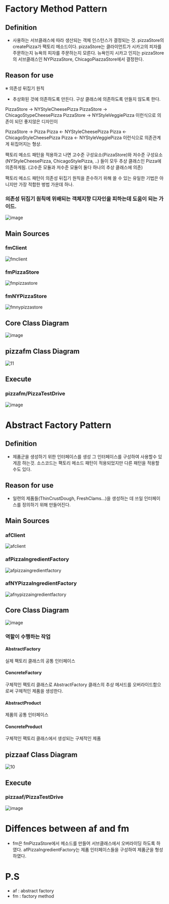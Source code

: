 # Factory Method Pattern
## Definition
- 사용하는 서브클래스에 따라 생산되는 객체 인스턴스가 결정되는 것.
pizzaStore의 createPizza가 팩토리 메소드이다. pizzaStore는 클라이언트가 시카고의 피자를 주문하는지 뉴욕의 피자를 주문하는지 모른다. 뉴욕인지 시카고 인지는 pizzaStore의 서브클래스인 NYPizzaStore, ChicagoPiazzaStore에서 결정한다.
## Reason for use
※ 의존성 뒤집기 원칙
- 추상화된 것에 의존하도록 만든다. 구상 클래스에 의존하도록 만들지 않도록 한다.

PizzaStore -> NYStyleCheesePizza
PizzaStore -> ChicagoStypeCheesePizza
PizzaStore -> NYStyleVeggiePizza
이런식으로 의존이 되던 좋지않은 디자인이

PizzaStore -> Pizza
Pizza <- NYStyleCheesePizza
Pizza <- ChicagoStyleCheesePizza
Pizza <- NYStyleVeggiePizza
이런식으로 의존관계게 뒤집어지는 형상.

팩토리 메소드 패턴을 적용하고 나면 고수준 구성요소(PizzaStore)와 저수준 구성요소(NYStyleCheesePizza, ChicagoStylePizza, ..) 들이 모두 추상 클래스인 Pizza에 의존하게됨. (고수준 모듈과 저수준 모듈이 둘다 하나의 추상 클래스에 의존)

팩토리 메소드 패턴이 의존성 뒤집기 원칙을 준수하기 위해 쓸 수 있는 유일한 기법은 아니지만 가장 적합한 벙법 가운데 하나.
### 의존성 뒤집기 원칙에 위배되는 객체지향 디자인을 피하는데 도움이 되는 가이드.
![image](https://user-images.githubusercontent.com/21019088/49694723-abdea800-fbd2-11e8-96cc-7d56d914c3a0.png)

## Main Sources
### fmClient
![fmclient](https://user-images.githubusercontent.com/21019088/49694780-f6145900-fbd3-11e8-8dcf-a488fdc33713.PNG)
### fmPizzaStore
![fmpizzastore](https://user-images.githubusercontent.com/21019088/49694782-fa407680-fbd3-11e8-9aab-9da865306af9.PNG)
### fmNYPizzaStore
![fmnypizzastore](https://user-images.githubusercontent.com/21019088/49694784-fe6c9400-fbd3-11e8-923f-d180b0eaf926.PNG)
## Core Class Diagram
![image](https://user-images.githubusercontent.com/21019088/49694732-e6e0db80-fbd2-11e8-968e-28da2c69a6bd.png) 
## pizzafm Class Diagram
![11](https://user-images.githubusercontent.com/21019088/49695064-63c28400-fbd8-11e8-8a69-d2620c68a850.gif)
## Execute
### pizzafm/PizzaTestDrive
![image](https://user-images.githubusercontent.com/21019088/49694757-8605d300-fbd3-11e8-84cc-9f10cddb2d87.png)

# Abstract Factory Pattern
## Definition
-  제품군을 생성하기 위한 인터페이스를 생성 그 인터페이스를 구성하여 사용할수 있게끔 하는것. 소스코드는 팩토리 메소드 패턴이 적용되었지만 다른 패턴을 적용할 수도 있다.
## Reason for use
- 일련의 제품들(ThinCrustDough, FreshClams...)을 생성하는 데 쓰일 인터페이스를 정의하기 위해 만들어진다.
## Main Sources
### afClient
![afclient](https://user-images.githubusercontent.com/21019088/49695101-f2cf9c00-fbd8-11e8-96dd-5d1c4040d239.PNG)
### afPizzaIngredientFactory
![afpizzaingredientfactory](https://user-images.githubusercontent.com/21019088/49695104-f82ce680-fbd8-11e8-83a3-6f2980d39d1e.PNG)
### afNYPizzaIngredientFactory
![afnypizzaingredientfactory](https://user-images.githubusercontent.com/21019088/49695108-fcf19a80-fbd8-11e8-8b0f-a14bf3fdde3b.PNG)
## Core Class Diagram
![image](https://user-images.githubusercontent.com/21019088/49694965-bb5ff000-fbd6-11e8-94ed-b0a849354b76.png)
### 역할이 수행하는 작업
#### AbstractFactory
실제 팩토리 클래스의 공통 인터페이스
#### ConcreteFactory
구체적인 팩토리 클래스로 AbstractFactory 클래스의 추상 메서드를 오버라이드함으로써 구체적인 제품을 생성한다.
#### AbstractProduct
제품의 공통 인터페이스
#### ConcreteProduct
구체적인 팩토리 클래스에서 생성되는 구체적인 제품
## pizzaaf Class Diagram
![10](https://user-images.githubusercontent.com/21019088/49695039-16461700-fbd8-11e8-89e7-a7db5fa11a5b.gif)
## Execute
### pizzaaf/PizzaTestDrive
![image](https://user-images.githubusercontent.com/21019088/49694993-4e008f00-fbd7-11e8-8c3c-a2b74c18fdd2.png)

# Diffences between af and fm
- fm은 fmPizzaStore에서 메소드를 만들어 서브클래스에서 오버라이딩 하도록 하였다. afPizzaIngredientFactory는 제품 인터페이스들을 구성하여 제품군을 형성하였다.
# P.S
- af : abstract factory
- fm : factory method
